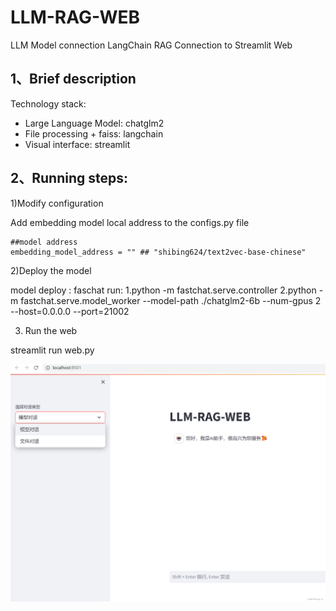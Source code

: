 # LLM-RAG-WEB
LLM Model connection LangChain RAG Connection to Streamlit Web


## 1、Brief description

Technology stack:

- Large Language Model: chatglm2
- File processing + faiss: langchain
- Visual interface: streamlit

## 2、Running steps:

1)Modify configuration

  Add embedding model local address to the configs.py file
  
  ```
  ##model address
  embedding_model_address = "" ## "shibing624/text2vec-base-chinese"
  ```

2)Deploy the model

model deploy : faschat
  run:
    1.python -m fastchat.serve.controller
    2.python -m fastchat.serve.model_worker --model-path ./chatglm2-6b --num-gpus 2 --host=0.0.0.0 --port=21002

3) Run the web
  
  streamlit run  web.py 


![alt text](https://github.com/lonngxiang/LLM-RAG-WEB/blob/main/web.png)

